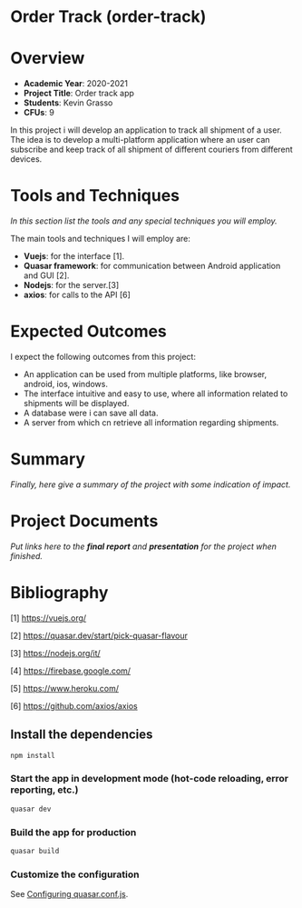 # Order Track (order-track)

# Overview

- **Academic Year**: 2020-2021
- **Project Title**: Order track app
- **Students**: Kevin Grasso
- **CFUs**: 9

In this project i will develop an application to track all shipment of a user. The idea is to develop a multi-platform application where an user can subscribe and keep track of all shipment of different couriers from different devices.

# Tools and Techniques
*In this section list the tools and any special techniques you will employ.*

The main tools and techniques I will employ are:
- **Vuejs**: for the interface \[1\].
- **Quasar framework**: for communication between Android application and GUI \[2\].
- **Nodejs**: for the server.\[3\]
- **axios**: for calls to the API \[6\]


# Expected Outcomes

I expect the following outcomes from this project:
- An application can be used from multiple platforms, like browser, android, ios, windows.
- The interface intuitive and easy to use, where all information related to shipments will be displayed.
- A database were i can save all data.
- A server from which cn retrieve all information regarding shipments.

# Summary
*Finally, here give a summary of the project with some indication of impact.*


# Project Documents
*Put links here to the **final report** and **presentation** for the project when finished.*

# Bibliography

\[1\] https://vuejs.org/

\[2\] https://quasar.dev/start/pick-quasar-flavour

\[3\] https://nodejs.org/it/

\[4\] https://firebase.google.com/

\[5\] https://www.heroku.com/

\[6\] https://github.com/axios/axios



## Install the dependencies
```bash
npm install
```

### Start the app in development mode (hot-code reloading, error reporting, etc.)
```bash
quasar dev
```


### Build the app for production
```bash
quasar build
```

### Customize the configuration
See [Configuring quasar.conf.js](https://quasar.dev/quasar-cli/quasar-conf-js).
